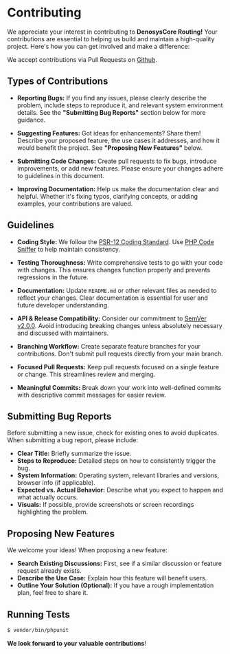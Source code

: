 # Contributing

We appreciate your interest in contributing to **DenosysCore Routing!**
Your contributions are essential to helping us build and maintain a high-quality project. Here's how you can get involved and make a difference:

We accept contributions via Pull Requests on [Github](https://github.com/denosyscore/routing).

## Types of Contributions

- **Reporting Bugs:** If you find any issues, please clearly describe the problem, include steps to reproduce it, and relevant system environment details. See the **"Submitting Bug Reports"** section below for more guidance.

- **Suggesting Features:** Got ideas for enhancements? Share them! Describe your proposed feature, the use cases it addresses, and how it would benefit the project. See **"Proposing New Features"** below.

- **Submitting Code Changes:** Create pull requests to fix bugs, introduce improvements, or add new features. Please ensure your changes adhere to guidelines in this document.

- **Improving Documentation:** Help us make the documentation clear and helpful. Whether it's fixing typos, clarifying concepts, or adding examples, your contributions are valued.

## Guidelines

- **Coding Style:** We follow the [PSR-12 Coding Standard](https://www.php-fig.org/psr/psr-12/). Use [PHP Code Sniffer](http://pear.php.net/package/PHP_CodeSniffer) to help maintain consistency.

- **Testing Thoroughness:** Write comprehensive tests to go with your code with changes. This ensures changes function properly and prevents regressions in the future.

- **Documentation:** Update `README.md` or other relevant files as needed to reflect your changes. Clear documentation is essential for user and future developer understanding.

- **API & Release Compatibility:** Consider our commitment to [SemVer v2.0.0](http://semver.org/). Avoid introducing breaking changes unless absolutely necessary and discussed with maintainers.

- **Branching Workflow:** Create separate feature branches for your contributions. Don't submit pull requests directly from your main branch.

- **Focused Pull Requests:** Keep pull requests focused on a single feature or change. This streamlines review and merging.

- **Meaningful Commits:** Break down your work into well-defined commits with descriptive commit messages for easier review.

## Submitting Bug Reports

Before submitting a new issue, check for existing ones to avoid duplicates. When submitting a bug report, please include:

- **Clear Title:** Briefly summarize the issue.
- **Steps to Reproduce:** Detailed steps on how to consistently trigger the bug.
- **System Information:** Operating system, relevant libraries and versions, browser info (if applicable).
- **Expected vs. Actual Behavior:** Describe what you expect to happen and what actually occurs.
- **Visuals:** If possible, provide screenshots or screen recordings highlighting the problem.

## Proposing New Features

We welcome your ideas! When proposing a new feature:

- **Search Existing Discussions:** First, see if a similar discussion or feature request already exists.
- **Describe the Use Case:** Explain how this feature will benefit users.
- **Outline Your Solution (Optional):** If you have a rough implementation plan, feel free to share it.


## Running Tests

``` bash
$ vendor/bin/phpunit
```


**We look forward to your valuable contributions**!
